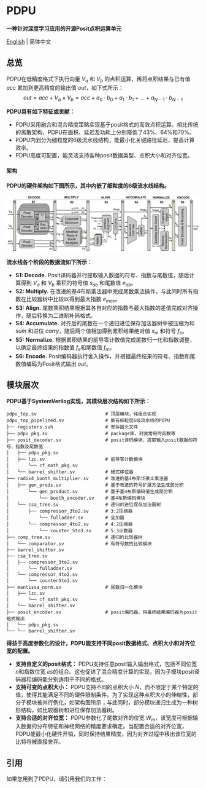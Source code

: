 # PDPU
**一种针对深度学习应用的开源Posit点积运算单元**

[English](https://github.com/qleenju/PDPU/blob/main/README.md) | 简体中文

## 总览
PDPU在低精度格式下执行向量 $V_a$ 和 $V_b$ 的点积运算，再将点积结果与已有值 $acc$ 累加到更高精度的输出值 $out$，如下式所示：
$$out = acc+V_a\times V_b = acc+a_0\cdot b_0+a_1\cdot b_1+...+a_{N-1}\cdot b_{N-1}$$

**PDPU具有如下特征或贡献：**
- PDPU采用融合和混合精度策略实现基于posit格式的高效点积运算。相比传统的离散架构，PDPU在面积、延迟及功耗上分别降低了43%、64%和70%。
- PDPU内划分为细粒度的6级流水线结构，能最小化关键路径延迟，提高计算效率。
- PDPU高度可配置，能灵活支持各种posit数据类型、点积大小和对齐位宽。

#### 架构
**PDPU的硬件架构如下图所示，其中内嵌了细粒度的6级流水线结构。**

![PDPU的实现架构](figs/architecture.png)

**流水线各个阶段的数据流如下所示：**
- **S1: Decode.** Posit译码器并行提取输入数据的符号、指数与尾数值，随后计算得到 $V_a$ 和 $V_b$ 乘积的符号值 $s_{ab}$ 和尾数值 $e_{ab}$。
- **S2: Multiply.** 在改进的基4布斯乘法器中完成尾数乘法操作，与此同时所有指数在比较器树中比较以得到最大指数 $e_{max}$。
- **S3: Align.** 尾数乘积结果根据其各自对应的指数与最大指数的差值完成对齐操作，随后转换为二进制补码格式。
- **S4: Accumulate.** 对齐后的尾数在一个递归进位保存加法器树中被压缩为和 $sum$ 和进位 $carry$，随后两个值相加得到累积结果绝对值 $s_m$ 和符号 $f_s$。
- **S5: Normalize.** 根据累积结果的前导零计数值完成尾数归一化和指数调整，以确定最终结果的指数值 $f_e$和尾数值 $f_m$。
- **S6: Encode.** Posit编码器执行舍入操作，并根据最终结果的符号、指数和尾数值编码为Posit格式输出 $out$。

## 模块层次
**PDPU基于SystemVerilog实现，其模块层次结构如下所示：**

```
pdpu_top.sv                         # 顶层模块，纯组合实现
pdpu_top_pipelined.sv               # 嵌有细粒度6级流水线的PDPU
├── registers.svh                   # 寄存器头文件
├── pdpu_pkg.sv                     # package库，封装常用的函数等
├── posit_decoder.sv                # posit译码模块，提取输入posit数据的符号、指数及尾数值
│   ├── pdpu_pkg.sv
│   ├── lzc.sv                      # 前导零计数模块
│       └── cf_math_pkg.sv
│   └── barrel_shifter.sv           # 桶式移位器
├── radix4_booth_multiplier.sv      # 改进的基4布斯华莱士乘法器
│   ├── gen_prods.sv                # 基于改进的符号扩展方法生成部分积
│       └── gen_product.sv          # 基于基4布斯编码值生成部分积
│           └── booth_encoder.sv    # 基4布斯编码模块
│   └── csa_tree.sv                 # 递归的进位保存加法器树
│       ├── compressor_3to2.sv      # 3:2压缩器
│           └── fulladder.sv        # 全加器
│       └── compressor_4to2.sv      # 4:2压缩器
│           └── counter_5to3.sv     # 5:3计数器
├── comp_tree.sv                    # 递归的比较器树
│   └── comparator.sv               # 有符号数的比较模块
├── barrel_shifter.sv
├── csa_tree.sv             
│   ├── compressor_3to2.sv
│       └── fulladder.sv
│   └── compressor_4to2.sv
│       └── counter5to3.sv
├── mantissa_norm.sv                # 尾数归一化模块
│   ├── lzc.sv
│       └── cf_math_pkg.sv
│   └── barrel_shifter.sv
├── posit_encoder.sv                # posit编码器，将最终结果编码器为posit格式输出
│   └── pdpu_pkg.sv
└── └── barrel_shifter.sv
```

**得益于高度参数化的设计，PDPU能支持不同posit数据格式、点积大小和对齐位宽的配置。**
- **支持自定义的posit格式：** PDPU支持任意posit输入输出格式，包括不同位宽 $n$和指数位宽 $es$的组合。这也促进了混合精度计算的实现，因为子模块posit译码器和编码能分别适用于不同的格式。
- **支持可变的点积大小：** PDPU支持不同的点积大小 $N$，而不限定于某个特定的值，使得其能满足不同的硬件限制条件。为了实现这种点积大小的伸缩性，部分子模块被并行例化，如架构图所示；与此同时，部分模块递归生成为一种树形结构，如比较器树和进位保存加法器树。
- **支持合适的对齐位宽：** PDPU参数化了尾数对齐的位宽 $W_m$，该宽度可根据输入数据的分布特征和神经网络的精度要求确定。当配置合适的对齐位宽，PDPU能最小化硬件开销，同时保持结果精度，因为对齐过程中移出该位宽的比特将被直接舍弃。

## 引用
如果您用到了PDPU，请引用我们的工作：

```

```